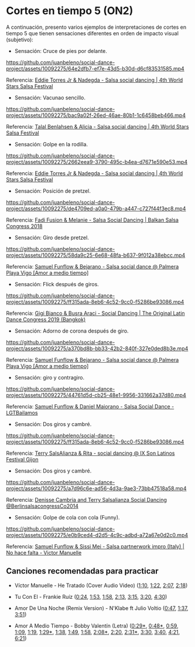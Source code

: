 # Cortes en tiempo 5 (ON2)

A continuación, presento varios ejemplos de interpretaciones de cortes en tiempo 5 que tienen sensaciones diferentes en orden de impacto visual (subjetivo):

- Sensación: Cruce de pies por delante.

https://github.com/juanbeleno/social-dance-project/assets/10092275/64e2dfb7-ef7e-43d5-b30d-d6cf83531585.mp4

Referencia: [Eddie Torres Jr & Nadegda - Salsa social dancing | 4th World Stars Salsa Festival](https://youtu.be/XIsL2A9fltU?t=86)


- Sensación: Vacunao sencillo.

https://github.com/juanbeleno/social-dance-project/assets/10092275/bac9a02f-26ed-46ae-80b1-1c6458beb466.mp4

Referencia: [Talal Benlahsen & Alicia - Salsa social dancing | 4th World Stars Salsa Festival](https://youtu.be/RfWrroVC3wY?t=150)


- Sensación: Golpe en la rodilla.

https://github.com/juanbeleno/social-dance-project/assets/10092275/2662eea9-3790-495c-b4ea-d7671e590e53.mp4

Referencia: [Eddie Torres Jr & Nadegda - Salsa social dancing | 4th World Stars Salsa Festival](https://youtu.be/XIsL2A9fltU?t=130)


- Sensación: Posición de pretzel.

https://github.com/juanbeleno/social-dance-project/assets/10092275/de4709ed-a0a0-479b-a447-c727f44f3ec8.mp4

Referencia: [Fadi Fusion & Melanie - Salsa Social Dancing | Balkan Salsa Congress 2018](https://youtu.be/9LwOwwKXmSI?t=164)


- Sensación: Giro desde pretzel.
  
https://github.com/juanbeleno/social-dance-project/assets/10092275/58da9c25-6e68-48fa-b637-9f012a38ebcc.mp4

Referencia: [Samuel Funflow & Bejarano - Salsa social dance @ Palmera Playa Vigo [Amor a medio tiempo]](https://youtu.be/rCUl8SBqDv0?t=42)


- Sensación: Flick después de giros.

https://github.com/juanbeleno/social-dance-project/assets/10092275/ff315ada-8eb6-4c52-9cc0-f5286be93086.mp4

Referencia: [Gigi Bianco & Busra Araci - Social Dancing | The Original Latin Dance Congress 2019 (Bangkok)](https://youtu.be/YIuaQGNJmbQ?t=75)


- Sensación: Adorno de corona después de giro.

https://github.com/juanbeleno/social-dance-project/assets/10092275/a370bd8b-bb33-42b2-840f-327e0ded8b3e.mp4

Referencia: [Samuel Funflow & Bejarano - Salsa social dance @ Palmera Playa Vigo [Amor a medio tiempo]](https://youtu.be/rCUl8SBqDv0?t=83)


- Sensación: giro y contragiro.

https://github.com/juanbeleno/social-dance-project/assets/10092275/44761d5d-cb25-48e1-9956-331662a37d80.mp4

Referencia: [Samuel Funflow & Daniel Maiorano - Salsa Social Dance - LGTBailamos](https://youtu.be/O9rB5NPlhjU?t=7)


- Sensación: Dos giros y cambré.

https://github.com/juanbeleno/social-dance-project/assets/10092275/ff315ada-8eb6-4c52-9cc0-f5286be93086.mp4

Referencia: [Terry SalsAlianza & Rita - social dancing @ IX Son Latinos Festival Gijon](https://youtu.be/KzmAIXlc1Hc?t=130)


- Sensación: Dos giros y cambré.

https://github.com/juanbeleno/social-dance-project/assets/10092275/a7d96c6e-ad56-4d3a-9ae3-73bb47518a58.mp4

Referencia: [Denisse Cambria and Terry Salsalianza Social Dancing @BerlinsalsacongressCo2014](https://youtu.be/Ze70JxSegnw?t=203)


- Sensación: Golpe de cola con cola (Funny).

https://github.com/juanbeleno/social-dance-project/assets/10092275/e0b9ced4-d2d5-4c9c-adbd-a72a67e0d2c0.mp4

Referencia: [Samuel Funflow & Sissi Mei - Salsa partnerwork impro (Italy) | No hace falta - Victor Manuelle](https://youtu.be/6p8e9l8SBN0?t=1)


## Canciones recomendadas para practicar

- Víctor Manuelle - He Tratado (Cover Audio Video) ([1:10](https://youtu.be/7wpVJvRIKYQ?t=70), [1:22](https://youtu.be/7wpVJvRIKYQ?t=82), [2:07](https://youtu.be/7wpVJvRIKYQ?t=127), [2:18](https://youtu.be/7wpVJvRIKYQ?t=138))

- Tu Con El - Frankie Ruíz ([0:24](https://youtu.be/OesXvuWhDnw?t=24), [1:53](https://youtu.be/OesXvuWhDnw?t=113), [1:58](https://youtu.be/OesXvuWhDnw?t=118), [2:13](https://youtu.be/OesXvuWhDnw?t=133), [3:15](https://youtu.be/OesXvuWhDnw?t=195), [3:20](https://youtu.be/OesXvuWhDnw?t=200), [4:30](https://youtu.be/OesXvuWhDnw?t=270))

- Amor De Una Noche (Remix Version) - N'Klabe ft Julio Voltio ([0:47](https://youtu.be/CJrhKAxv1x8?t=47), [1:37](https://youtu.be/CJrhKAxv1x8?t=96), [3:51](https://youtu.be/CJrhKAxv1x8?t=231))

- Amor A Medio Tiempo - Bobby Valentín (Letra) ([0:29*](https://youtu.be/u1PpVX5Ym3Y?t=29), [0:48*](https://youtu.be/u1PpVX5Ym3Y?t=48), [0:59](https://youtu.be/u1PpVX5Ym3Y?t=59), [1:09](https://youtu.be/u1PpVX5Ym3Y?t=69), [1:19](https://youtu.be/u1PpVX5Ym3Y?t=79), [1:29*](https://youtu.be/u1PpVX5Ym3Y?t=89), [1:38](https://youtu.be/u1PpVX5Ym3Y?t=98), [1:49](https://youtu.be/u1PpVX5Ym3Y?t=109), [1:58](https://youtu.be/u1PpVX5Ym3Y?t=118), [2:08*](https://youtu.be/u1PpVX5Ym3Y?t=128), [2:20](https://youtu.be/u1PpVX5Ym3Y?t=140), [2:31*](https://youtu.be/u1PpVX5Ym3Y?t=151), [3:30](https://youtu.be/u1PpVX5Ym3Y?t=210), [3:40](https://youtu.be/u1PpVX5Ym3Y?t=220), [4:21](https://youtu.be/u1PpVX5Ym3Y?t=261), [6:21](https://youtu.be/u1PpVX5Ym3Y?t=381))

